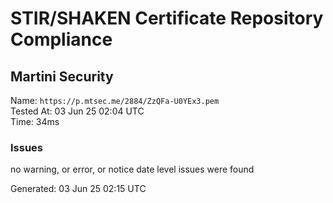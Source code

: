 # STIR/SHAKEN Certificate Repository Compliance

## Martini Security

Name: `https://p.mtsec.me/2884/ZzQFa-U0YEx3.pem`\
Tested At: 03 Jun 25 02:04 UTC\
Time: 34ms

### Issues

no warning, or error, or notice date level issues were found

Generated: 03 Jun 25 02:15 UTC